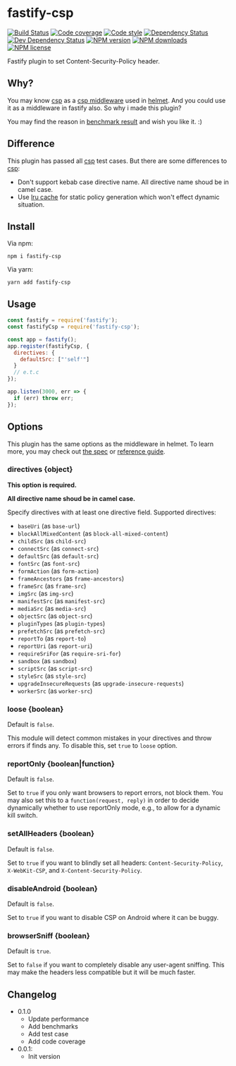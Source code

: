 # fastify-csp

[![Build Status][ci-img]][ci-url]
[![Code coverage][cov-img]][cov-url]
[![Code style][lint-img]][lint-url]
[![Dependency Status][dep-img]][dep-url]
[![Dev Dependency Status][dev-dep-img]][dev-dep-url]
[![NPM version][npm-ver-img]][npm-url]
[![NPM downloads][npm-dl-img]][npm-url]
[![NPM license][npm-lc-img]][npm-url]

Fastify plugin to set Content-Security-Policy header.

## Why?

You may know [csp](https://github.com/helmetjs/csp) as a [csp middleware](https://helmetjs.github.io/docs/csp/) used in [helmet](https://github.com/helmetjs/helmet). And you could use it as a middleware in fastify also. So why i made this plugin?

You may find the reason in [benchmark result](./benchmarks/benchmark.txt) and wish you like it. :)

## Difference

This plugin has passed all [csp](https://github.com/helmetjs/csp) test cases.
But there are some differences to [csp](https://github.com/helmetjs/csp):

- Don't support kebab case directive name. All directive name shoud be in camel case.
- Use [lru cache](https://github.com/isaacs/node-lru-cache) for static policy generation which won't effect dynamic situation.

## Install

Via npm:

```shell
npm i fastify-csp
```

Via yarn:

```shell
yarn add fastify-csp
```

## Usage

```js
const fastify = require('fastify');
const fastifyCsp = require('fastify-csp');

const app = fastify();
app.register(fastifyCsp, {
  directives: {
    defaultSrc: ["'self'"]
  }
  // e.t.c
});

app.listen(3000, err => {
  if (err) throw err;
});
```

## Options

This plugin has the same options as the middleware in helmet.
To learn more, you may check out [the spec](https://www.w3.org/TR/CSP/) or [reference guide](https://content-security-policy.com/).

### directives {object}

__This option is required.__

__All directive name shoud be in camel case.__

Specify directives with at least one directive field. Supported directives:

* `baseUri` (as `base-url`)
* `blockAllMixedContent` (as `block-all-mixed-content`)
* `childSrc` (as `child-src`)
* `connectSrc` (as `connect-src`)
* `defaultSrc` (as `default-src`)
* `fontSrc` (as `font-src`)
* `formAction` (as `form-action`)
* `frameAncestors` (as `frame-ancestors`)
* `frameSrc` (as `frame-src`)
* `imgSrc` (as `img-src`)
* `manifestSrc` (as `manifest-src`)
* `mediaSrc` (as `media-src`)
* `objectSrc` (as `object-src`)
* `pluginTypes` (as `plugin-types`)
* `prefetchSrc` (as `prefetch-src`)
* `reportTo` (as `report-to`)
* `reportUri` (as `report-uri`)
* `requireSriFor` (as `require-sri-for`)
* `sandbox` (as `sandbox`)
* `scriptSrc` (as `script-src`)
* `styleSrc` (as `style-src`)
* `upgradeInsecureRequests` (as `upgrade-insecure-requests`)
* `workerSrc` (as `worker-src`)

### loose {boolean}

Default is `false`.

This module will detect common mistakes in your directives and throw errors if finds any.
To disable this, set `true` to `loose` option.

### reportOnly {boolean|function}

Default is `false`.

Set to `true` if you only want browsers to report errors, not block them.
You may also set this to a `function(request, reply)` in order to decide dynamically
whether to use reportOnly mode, e.g., to allow for a dynamic kill switch.

### setAllHeaders {boolean}

Default is `false`.

Set to `true` if you want to blindly set all headers: `Content-Security-Policy`, `X-WebKit-CSP`, and `X-Content-Security-Policy`.

### disableAndroid {boolean}

Default is `false`.

Set to `true` if you want to disable CSP on Android where it can be buggy.

### browserSniff {boolean}

Default is `true`.

Set to `false` if you want to completely disable any user-agent sniffing.
This may make the headers less compatible but it will be much faster.

## Changelog

- 0.1.0
  - Update performance
  - Add benchmarks
  - Add test case
  - Add code coverage
- 0.0.1:
  - Init version

[ci-img]: https://img.shields.io/travis/poppinlp/fastify-expect-ct.svg?style=flat-square
[ci-url]: https://travis-ci.org/poppinlp/fastify-expect-ct
[cov-img]: https://img.shields.io/coveralls/poppinlp/fastify-expect-ct.svg?style=flat-square
[cov-url]: https://coveralls.io/github/poppinlp/fastify-expect-ct?branch=master
[lint-img]: https://img.shields.io/badge/code%20style-handsome-brightgreen.svg?style=flat-square
[lint-url]: https://github.com/poppinlp/eslint-config-handsome
[dep-img]: https://img.shields.io/david/poppinlp/fastify-csp.svg?style=flat-square
[dep-url]: https://david-dm.org/poppinlp/fastify-csp
[dev-dep-img]: https://img.shields.io/david/dev/poppinlp/fastify-csp.svg?style=flat-square
[dev-dep-url]: https://david-dm.org/poppinlp/fastify-csp#info=devDependencies
[npm-ver-img]: https://img.shields.io/npm/v/fastify-csp.svg?style=flat-square
[npm-dl-img]: https://img.shields.io/npm/dm/fastify-csp.svg?style=flat-square
[npm-lc-img]: https://img.shields.io/npm/l/fastify-csp.svg?style=flat-square
[npm-url]: https://www.npmjs.com/package/fastify-csp
